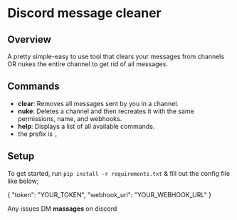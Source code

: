 # Discord message cleaner

## Overview
A pretty simple-easy to use tool that clears your messages from channels OR nukes the entire channel to get rid of all messages.

## Commands
- **clear**: Removes all messages sent by you in a channel.
- **nuke**: Deletes a channel and then recreates it with the same permissions, name, and webhooks.
- **help**: Displays a list of all available commands.
- the prefix is `,`

## Setup
To get started, run `pip install -r requirements.txt` & fill out the config file like below;

{
  "token": "YOUR_TOKEN",
  "webhook_url": "YOUR_WEBHOOK_URL"
}

Any issues DM **massages** on discord
